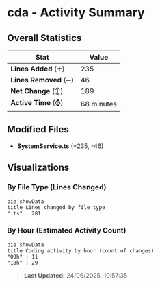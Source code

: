 # cda - Activity Summary 

## Overall Statistics

| Stat                   | Value                                                             |
| ---------------------- | ----------------------------------------------------------------- |
| **Lines Added** (➕)   | 235                                          |
| **Lines Removed** (➖) | 46                                        |
| **Net Change** (↕)    | 189                |
| **Active Time** (⌚)   | 68 minutes |


## Modified Files
- **SystemService.ts** (+235, -46)

## Visualizations

### By File Type (Lines Changed)

```mermaid
pie showData
title Lines changed by file type
".ts" : 281
```

### By Hour (Estimated Activity Count)

```mermaid
pie showData
title Coding activity by hour (count of changes)
"09h" : 11
"10h" : 29
```


> **Last Updated:** 24/06/2025, 10:57:35